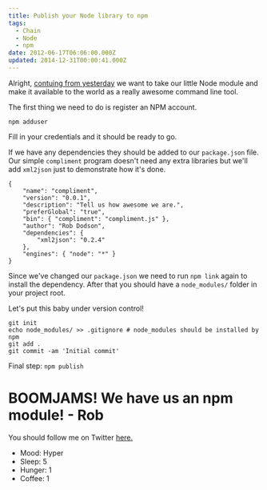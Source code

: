 ```yaml
---
title: Publish your Node library to npm
tags:
  - Chain
  - Node
  - npm
date: 2012-06-17T06:06:00.000Z
updated: 2014-12-31T00:00:41.000Z
---
```


Alright, [contuing from yesterday](http://robdodson.me/blog/2012/06/15/how-to-run-a-node-script-from-the-command-line/) we want to take our little Node module and make it available to the world as a really awesome command line tool.

The first thing we need to do is register an NPM account.

`npm adduser`

Fill in your credentials and it should be ready to go.

If we have any dependencies they should be added to our `package.json` file. Our simple `compliment` program doesn't need any extra libraries but we'll add `xml2json` just to demonstrate how it's done.

    {
        "name": "compliment",
        "version": "0.0.1",
        "description": "Tell us how awesome we are.",
        "preferGlobal": "true",
        "bin": { "compliment": "compliment.js" },
        "author": "Rob Dodson",
        "dependencies": {
            "xml2json": "0.2.4"
        },
        "engines": { "node": "*" }
    }
    

Since we've changed our `package.json` we need to run `npm link` again to install the dependency. After that you should have a `node_modules/` folder in your project root.

Let's put this baby under version control!

    git init
    echo node_modules/ >> .gitignore # node_modules should be installed by npm
    git add .
    git commit -am 'Initial commit'
    

Final step: `npm publish`

# BOOMJAMS! We have us an npm module! - Rob

You should follow me on Twitter [here.](http://twitter.com/rob_dodson)

- Mood: Hyper
- Sleep: 5
- Hunger: 1
- Coffee: 1
